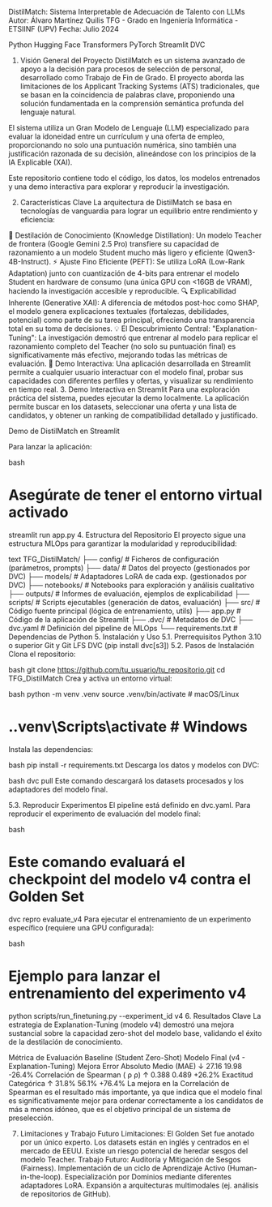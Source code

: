 DistilMatch: Sistema Interpretable de Adecuación de Talento con LLMs
Autor: Álvaro Martínez Quilis
TFG - Grado en Ingeniería Informática - ETSIINF (UPV)
Fecha: Julio 2024

Python
Hugging Face Transformers
PyTorch
Streamlit
DVC

1. Visión General del Proyecto
DistilMatch es un sistema avanzado de apoyo a la decisión para procesos de selección de personal, desarrollado como Trabajo de Fin de Grado. El proyecto aborda las limitaciones de los Applicant Tracking Systems (ATS) tradicionales, que se basan en la coincidencia de palabras clave, proponiendo una solución fundamentada en la comprensión semántica profunda del lenguaje natural.

El sistema utiliza un Gran Modelo de Lenguaje (LLM) especializado para evaluar la idoneidad entre un currículum y una oferta de empleo, proporcionando no solo una puntuación numérica, sino también una justificación razonada de su decisión, alineándose con los principios de la IA Explicable (XAI).

Este repositorio contiene todo el código, los datos, los modelos entrenados y una demo interactiva para explorar y reproducir la investigación.

2. Características Clave
La arquitectura de DistilMatch se basa en tecnologías de vanguardia para lograr un equilibrio entre rendimiento y eficiencia:

🧠 Destilación de Conocimiento (Knowledge Distillation): Un modelo Teacher de frontera (Google Gemini 2.5 Pro) transfiere su capacidad de razonamiento a un modelo Student mucho más ligero y eficiente (Qwen3-4B-Instruct).
⚡ Ajuste Fino Eficiente (PEFT): Se utiliza LoRA (Low-Rank Adaptation) junto con cuantización de 4-bits para entrenar el modelo Student en hardware de consumo (una única GPU con <16GB de VRAM), haciendo la investigación accesible y reproducible.
🔍 Explicabilidad Inherente (Generative XAI): A diferencia de métodos post-hoc como SHAP, el modelo genera explicaciones textuales (fortalezas, debilidades, potencial) como parte de su tarea principal, ofreciendo una transparencia total en su toma de decisiones.
💡 El Descubrimiento Central: "Explanation-Tuning": La investigación demostró que entrenar al modelo para replicar el razonamiento completo del Teacher (no solo su puntuación final) es significativamente más efectivo, mejorando todas las métricas de evaluación.
🧪 Demo Interactiva: Una aplicación desarrollada en Streamlit permite a cualquier usuario interactuar con el modelo final, probar sus capacidades con diferentes perfiles y ofertas, y visualizar su rendimiento en tiempo real.
3. Demo Interactiva en Streamlit
Para una exploración práctica del sistema, puedes ejecutar la demo localmente. La aplicación permite buscar en los datasets, seleccionar una oferta y una lista de candidatos, y obtener un ranking de compatibilidad detallado y justificado.

Demo de DistilMatch en Streamlit

Para lanzar la aplicación:

bash
# Asegúrate de tener el entorno virtual activado
streamlit run app.py
4. Estructura del Repositorio
El proyecto sigue una estructura MLOps para garantizar la modularidad y reproducibilidad:

text
TFG_DistilMatch/
├── config/              # Ficheros de configuración (parámetros, prompts)
├── data/                # Datos del proyecto (gestionados por DVC)
├── models/              # Adaptadores LoRA de cada exp. (gestionados por DVC)
├── notebooks/           # Notebooks para exploración y análisis cualitativo
├── outputs/             # Informes de evaluación, ejemplos de explicabilidad
├── scripts/             # Scripts ejecutables (generación de datos, evaluación)
├── src/                 # Código fuente principal (lógica de entrenamiento, utils)
├── app.py               # Código de la aplicación de Streamlit
├── .dvc/                # Metadatos de DVC
├── dvc.yaml             # Definición del pipeline de MLOps
└── requirements.txt     # Dependencias de Python
5. Instalación y Uso
5.1. Prerrequisitos
Python 3.10 o superior
Git y Git LFS
DVC (pip install dvc[s3])
5.2. Pasos de Instalación
Clona el repositorio:

bash
git clone https://github.com/tu_usuario/tu_repositorio.git
cd TFG_DistilMatch
Crea y activa un entorno virtual:

bash
python -m venv .venv
source .venv/bin/activate  # macOS/Linux
# .\.venv\Scripts\activate  # Windows
Instala las dependencias:

bash
pip install -r requirements.txt
Descarga los datos y modelos con DVC:

bash
dvc pull
Este comando descargará los datasets procesados y los adaptadores del modelo final.

5.3. Reproducir Experimentos
El pipeline está definido en dvc.yaml. Para reproducir el experimento de evaluación del modelo final:

bash
# Este comando evaluará el checkpoint del modelo v4 contra el Golden Set
dvc repro evaluate_v4
Para ejecutar el entrenamiento de un experimento específico (requiere una GPU configurada):

bash
# Ejemplo para lanzar el entrenamiento del experimento v4
python scripts/run_finetuning.py --experiment_id v4
6. Resultados Clave
La estrategia de Explanation-Tuning (modelo v4) demostró una mejora sustancial sobre la capacidad zero-shot del modelo base, validando el éxito de la destilación de conocimiento.

Métrica de Evaluación	Baseline (Student Zero-Shot)	Modelo Final (v4 - Explanation-Tuning)	Mejora
Error Absoluto Medio (MAE) ↓	27.16	19.98	-26.4%
Correlación de Spearman (
ρ
ρ) ↑	0.388	0.489	+26.2%
Exactitud Categórica ↑	31.8%	56.1%	+76.4%
La mejora en la Correlación de Spearman es el resultado más importante, ya que indica que el modelo final es significativamente mejor para ordenar correctamente a los candidatos de más a menos idóneo, que es el objetivo principal de un sistema de preselección.

7. Limitaciones y Trabajo Futuro
Limitaciones: El Golden Set fue anotado por un único experto. Los datasets están en inglés y centrados en el mercado de EEUU. Existe un riesgo potencial de heredar sesgos del modelo Teacher.
Trabajo Futuro:
Auditoría y Mitigación de Sesgos (Fairness).
Implementación de un ciclo de Aprendizaje Activo (Human-in-the-loop).
Especialización por Dominios mediante diferentes adaptadores LoRA.
Expansión a arquitecturas multimodales (ej. análisis de repositorios de GitHub).